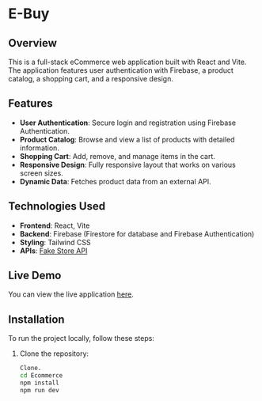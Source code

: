 # E-Buy

## Overview

This is a full-stack eCommerce web application built with React and Vite. The application features user authentication with Firebase, a product catalog, a shopping cart, and a responsive design.

## Features

- **User Authentication**: Secure login and registration using Firebase Authentication.
- **Product Catalog**: Browse and view a list of products with detailed information.
- **Shopping Cart**: Add, remove, and manage items in the cart.
- **Responsive Design**: Fully responsive layout that works on various screen sizes.
- **Dynamic Data**: Fetches product data from an external API.

## Technologies Used

- **Frontend**: React, Vite
- **Backend**: Firebase (Firestore for database and Firebase Authentication)
- **Styling**: Tailwind CSS
- **APIs**: [Fake Store API](https://fakestoreapi.com/)

## Live Demo

You can view the live application [here](https://e-buy-f98ad.web.app).

## Installation

To run the project locally, follow these steps:

1. Clone the repository:
   ```bash
   Clone.
   cd Ecommerce
   npm install
   npm run dev